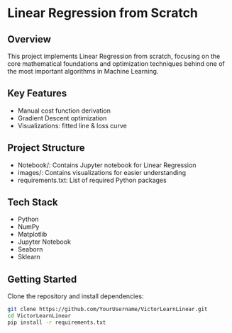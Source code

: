 # Linear Regression from Scratch

## Overview
This project implements Linear Regression from scratch, focusing on the core mathematical foundations and optimization techniques behind one of the most important algorithms in Machine Learning.

## Key Features
- Manual cost function derivation
- Gradient Descent optimization
- Visualizations: fitted line & loss curve

## Project Structure
- Notebook/: Contains Jupyter notebook for Linear Regression
- images/: Contains visualizations for easier understanding
- requirements.txt: List of required Python packages

## Tech Stack
- Python
- NumPy
- Matplotlib
- Jupyter Notebook
- Seaborn
- Sklearn

## Getting Started
Clone the repository and install dependencies:

```bash
git clone https://github.com/YourUsername/VictorLearnLinear.git
cd VictorLearnLinear
pip install -r requirements.txt
